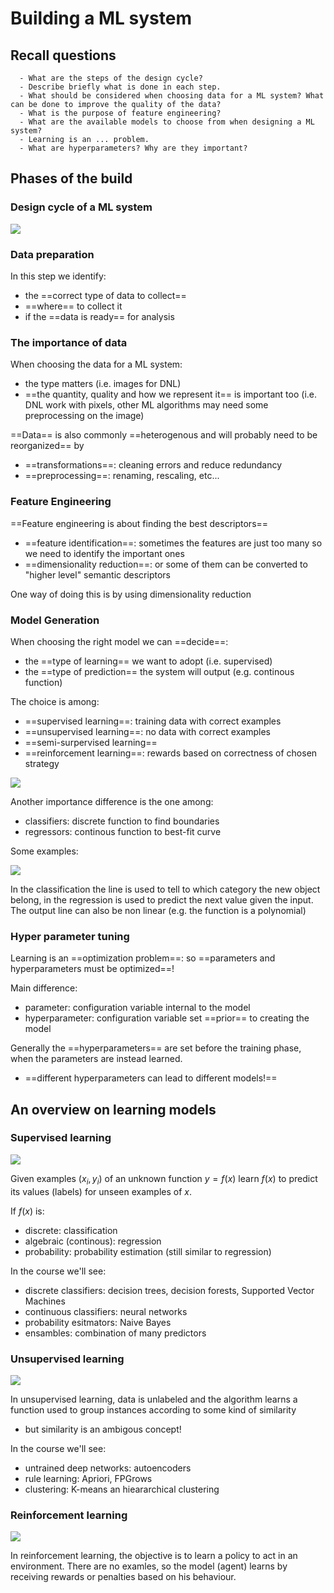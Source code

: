 # Building a ML system

## Recall questions
      - What are the steps of the design cycle?
      - Describe briefly what is done in each step.
      - What should be considered when choosing data for a ML system? What can be done to improve the quality of the data?
      - What is the purpose of feature engineering?
      - What are the available models to choose from when designing a ML system?
      - Learning is an ... problem. 
      - What are hyperparameters? Why are they important?

## Phases of the build

### Design cycle of a ML system

![](./static/ML/designML.png)

### Data preparation

In this step we identify:
- the ==correct type of data to collect==
- ==where== to collect it
- if the ==data is ready== for analysis

### The importance of data

When choosing the data for a ML system:
- the type matters (i.e. images for DNL)
- ==the quantity, quality and how we represent it== is important too (i.e. DNL work with pixels, other ML algorithms may need some preprocessing on the image)

==Data== is also commonly ==heterogenous and will probably need to be reorganized== by
- ==transformations==: cleaning errors and reduce redundancy
- ==preprocessing==: renaming, rescaling, etc...


### Feature Engineering

==Feature engineering is about finding the best descriptors==
- ==feature identification==: sometimes the features are just too many so we need to identify the important ones
- ==dimensionality reduction==: or some of them can be converted to "higher level" semantic descriptors

One way of doing this is by using dimensionality reduction

### Model Generation

When choosing the right model we can ==decide==:
- the ==type of learning== we want to adopt (i.e. supervised)
- the ==type of prediction== the system will output (e.g. continous function)

The choice is among:
- ==supervised learning==: training data with correct examples
- ==unsupervised learning==: no data with correct examples
- ==semi-surpervised learning==
- ==reinforcement learning==: rewards based on correctness of chosen strategy

![](./static/ML/learningTypes.png)

Another importance difference is the one among:
- classifiers: discrete function to find boundaries
- regressors: continous function to best-fit curve

Some examples:

![](./static/ML/classreg.png)

In the classification the line is used to tell to which category the new object belong, in the regression
is used to predict the next value given the input. The output line can also be non linear (e.g. the function is a polynomial)


### Hyper parameter tuning

Learning is an ==optimization problem==: so ==parameters and hyperparameters must be optimized==!

Main difference:
- parameter: configuration variable internal to the model
- hyperparameter: configuration variable set ==prior== to creating the model

Generally the ==hyperparameters== are set before the training phase, when the parameters are instead learned.
- ==different hyperparameters can lead to different models!==

## An overview on learning models

### Supervised learning

![](./static/ML/supWF.png)

Given examples ($x_i,y_i$) of an unknown function $y = f(x)$ learn $f(x)$ to predict its values (labels)
for unseen examples of $x$.

If $f(x)$ is:
- discrete: classification
- algebraic (continous): regression
- probability: probability estimation (still similar to regression)

In the course we'll see:
- discrete classifiers: decision trees, decision forests, Supported Vector Machines
- continuous classifiers: neural networks
- probability esitmators: Naive Bayes
- ensambles: combination of many predictors

### Unsupervised learning

![](./static/ML/unsupWF.png)

In unsupervised learning, data is unlabeled and the algorithm learns a function used to group instances according to some kind of similarity
- but similarity is an ambigous concept!

In the course we'll see:
- untrained deep networks: autoencoders
- rule learning: Apriori, FPGrows
- clustering: K-means an hieararchical clustering


### Reinforcement learning

![](./static/ML/renfWL.png)

In reinforcement learning, the objective is to learn a policy to act in an environment. There are no examles,
so the model (agent) learns by receiving rewards or penalties based on his behaviour.